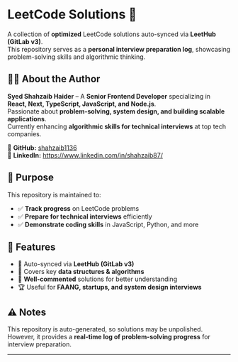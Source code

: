 # **LeetCode Solutions** 🚀  
A collection of **optimized** LeetCode solutions auto-synced via **LeetHub (GitLab v3)**.  
This repository serves as a **personal interview preparation log**, showcasing problem-solving skills and algorithmic thinking.  

## **👨‍💻 About the Author**  
**Syed Shahzaib Haider** – A **Senior Frontend Developer** specializing in **React, Next, TypeScript, JavaScript, and Node.js**.  
Passionate about **problem-solving, system design, and building scalable applications**.  
Currently enhancing **algorithmic skills for technical interviews** at top tech companies.  

🔗 **GitHub:** [shahzaib1136](https://github.com/shahzaib1136)  
🔗 **LinkedIn:** https://www.linkedin.com/in/shahzaib87/

## **📌 Purpose**  
This repository is maintained to:  
- ✅ **Track progress** on LeetCode problems  
- ✅ **Prepare for technical interviews** efficiently  
- ✅ **Demonstrate coding skills** in JavaScript, Python, and more  

## **📂 Features**  
- 🚀 Auto-synced via **LeetHub (GitLab v3)**  
- 📌 Covers key **data structures & algorithms**  
- 📝 **Well-commented** solutions for better understanding  
- 🏆 Useful for **FAANG, startups, and system design interviews**  

## **⚠️ Notes**  
This repository is auto-generated, so solutions may be unpolished. However, it provides a **real-time log of problem-solving progress** for interview preparation.  

---

